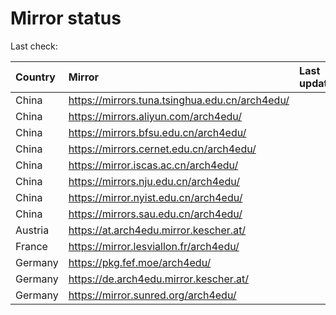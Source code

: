 <script src="./time.js"></script>
# Mirror status
Last check: <script type="text/javascript">localize(1717280220.794514);</script>

|Country|Mirror|Last update|
|:------|:-----|:----------|
|China|https://mirrors.tuna.tsinghua.edu.cn/arch4edu/|<script type="text/javascript">localize(1717223739);</script>|
|China|https://mirrors.aliyun.com/arch4edu/|<script type="text/javascript">localize(1717223739);</script>|
|China|https://mirrors.bfsu.edu.cn/arch4edu/|<script type="text/javascript">localize(1717267460);</script>|
|China|https://mirrors.cernet.edu.cn/arch4edu/|<script type="text/javascript">localize(1717267460);</script>|
|China|https://mirror.iscas.ac.cn/arch4edu/|<script type="text/javascript">localize(1717223739);</script>|
|China|https://mirrors.nju.edu.cn/arch4edu/|<script type="text/javascript">localize(1717180890);</script>|
|China|https://mirror.nyist.edu.cn/arch4edu/|<script type="text/javascript">localize(1717223739);</script>|
|China|https://mirrors.sau.edu.cn/arch4edu/|<script type="text/javascript">localize(1717223739);</script>|
|Austria|https://at.arch4edu.mirror.kescher.at/|<script type="text/javascript">localize(1717267460);</script>|
|France|https://mirror.lesviallon.fr/arch4edu/|<script type="text/javascript">localize(1717223739);</script>|
|Germany|https://pkg.fef.moe/arch4edu/|<script type="text/javascript">localize(1717267460);</script>|
|Germany|https://de.arch4edu.mirror.kescher.at/|<script type="text/javascript">localize(1717267460);</script>|
|Germany|https://mirror.sunred.org/arch4edu/|<script type="text/javascript">localize(1717267460);</script>|

<script src="./tablefilter/tablefilter.js"></script>
<script src="./table.js"></script>